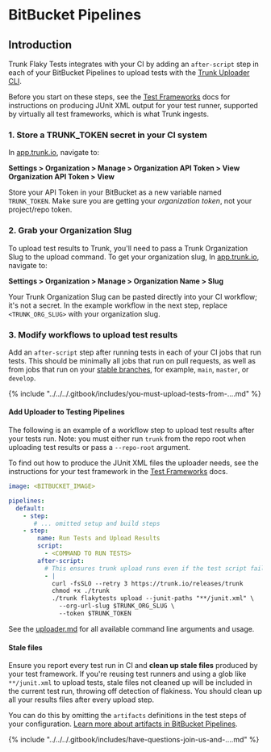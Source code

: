# BitBucket Pipelines

## Introduction

Trunk Flaky Tests integrates with your CI by adding an `after-script` step in each of your BitBucket Pipelines to upload tests with the [Trunk Uploader CLI](../../uploader.md).

Before you start on these steps, see the [Test Frameworks](../frameworks/) docs for instructions on producing JUnit XML output for your test runner, supported by virtually all test frameworks, which is what Trunk ingests.

### 1. Store a TRUNK\_TOKEN secret in your CI system

In [app.trunk.io](https://app.trunk.io/login?intent=flaky%20tests), navigate to:

**Settings > Organization > Manage > Organization API Token > View Organization API Token > View**

Store your API Token in your BitBucket as a new variable named `TRUNK_TOKEN`. Make sure you are getting your _organization token_, not your project/repo token.

### 2. Grab your Organization Slug

To upload test results to Trunk, you'll need to pass a Trunk Organization Slug to the upload command. To get your organization slug, In [app.trunk.io](https://app.trunk.io/login?intent=flaky%20tests), navigate to:

**Settings > Organization > Manage > Organization Name > Slug**

Your Trunk Organization Slug can be pasted directly into your CI workflow; it's not a secret. In the example workflow in the next step, replace `<TRUNK_ORG_SLUG>` with your organization slug.

### 3. Modify workflows to upload test results

Add an `after-script` step after running tests in each of your CI jobs that run tests. This should be minimally all jobs that run on pull requests, as well as from jobs that run on your [stable branches](../../detection.md#stable-branches), for example, `main`, `master`, or `develop`.

{% include "../../../.gitbook/includes/you-must-upload-tests-from-....md" %}

#### Add Uploader to Testing Pipelines

The following is an example of a workflow step to upload test results after your tests run. Note: you must either run `trunk` from the repo root when uploading test results or pass a `--repo-root` argument.

To find out how to produce the JUnit XML files the uploader needs, see the instructions for your test framework in the [Test Frameworks](https://docs.trunk.io/flaky-tests/frameworks) docs.

```yaml
image: <BITBUCKET_IMAGE>

pipelines:
  default:
    - step:
       # ... omitted setup and build steps 
    - step:
        name: Run Tests and Upload Results
        script:
          - <COMMAND TO RUN TESTS>
        after-script:
          # This ensures trunk upload runs even if the test script fails
          - |
            curl -fsSLO --retry 3 https://trunk.io/releases/trunk
            chmod +x ./trunk
            ./trunk flakytests upload --junit-paths "**/junit.xml" \
              --org-url-slug $TRUNK_ORG_SLUG \
              --token $TRUNK_TOKEN
```

See the [uploader.md](../../uploader.md "mention") for all available command line arguments and usage.

#### Stale files

Ensure you report every test run in CI and **clean up stale files** produced by your test framework. If you're reusing test runners and using a glob like `**/junit.xml` to upload tests, stale files not cleaned up will be included in the current test run, throwing off detection of flakiness. You should clean up all your results files after every upload step.

You can do this by omitting the `artifacts` definitions in the test steps of your configuration. [Learn more about artifacts in BitBucket Pipelines](https://support.atlassian.com/bitbucket-cloud/docs/use-artifacts-in-steps/).

{% include "../../../.gitbook/includes/have-questions-join-us-and-....md" %}
